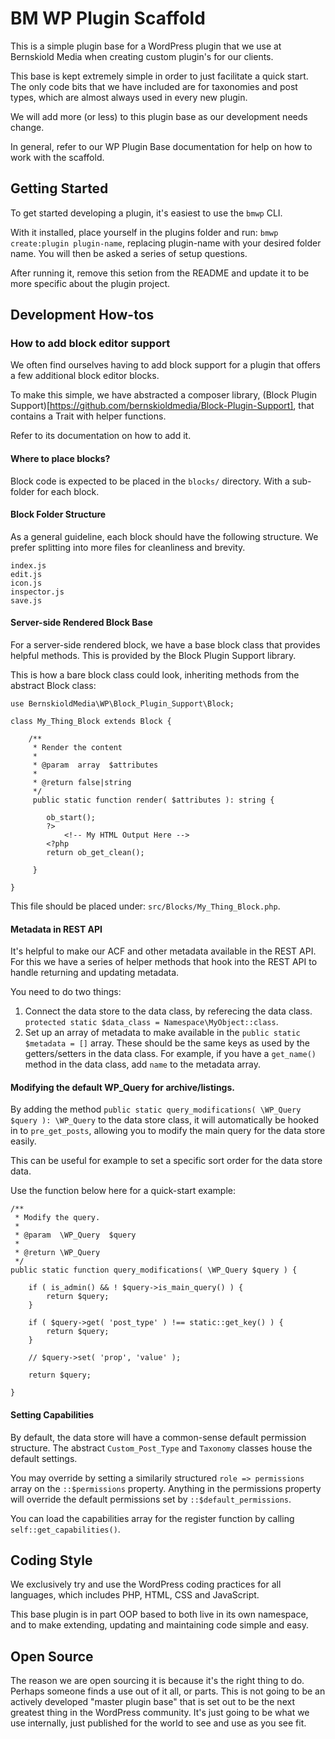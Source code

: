 # BM WP Plugin Scaffold

This is a simple plugin base for a WordPress plugin that we use at Bernskiold Media when creating custom plugin's for our clients.

This base is kept extremely simple in order to just facilitate a quick start. The only code bits that we have included are for taxonomies and post types, which are almost always
used in every new plugin.

We will add more (or less) to this plugin base as our development needs change.

In general, refer to our WP Plugin Base documentation for help on how to work with the scaffold.

## Getting Started

To get started developing a plugin, it's easiest to use the `bmwp` CLI.

With it installed, place yourself in the plugins folder and run: `bmwp create:plugin plugin-name`, replacing plugin-name with your desired folder name. You will then be asked a
series of setup questions.

After running it, remove this setion from the README and update it to be more specific about the plugin project.

## Development How-tos

### How to add block editor support

We often find ourselves having to add block support for a plugin that offers a few additional block editor blocks.

To make this simple, we have abstracted a composer library, (Block Plugin Support)[https://github.com/bernskioldmedia/Block-Plugin-Support], that contains a Trait with helper
functions.

Refer to its documentation on how to add it.

#### Where to place blocks?

Block code is expected to be placed in the `blocks/` directory. With a sub-folder for each block.

#### Block Folder Structure

As a general guideline, each block should have the following structure. We prefer splitting into more files for cleanliness and brevity.

```
index.js
edit.js
icon.js
inspector.js
save.js
```

#### Server-side Rendered Block Base

For a server-side rendered block, we have a base block class that provides helpful methods. This is provided by the Block Plugin Support library.

This is how a bare block class could look, inheriting methods from the abstract Block class:

```
use BernskioldMedia\WP\Block_Plugin_Support\Block;

class My_Thing_Block extends Block {

	/**
	 * Render the content
	 *
	 * @param  array  $attributes
	 *
	 * @return false|string
	 */
	 public static function render( $attributes ): string {

	 	ob_start();
	 	?>
	 		<!-- My HTML Output Here -->
	 	<?php
	 	return ob_get_clean();

	 }

}
```

This file should be placed under: `src/Blocks/My_Thing_Block.php`.

#### Metadata in REST API

It's helpful to make our ACF and other metadata available in the REST API. For this we have a series of helper methods that hook into the REST API to handle returning and updating
metadata.

You need to do two things:

1. Connect the data store to the data class, by referecing the data class. `protected static $data_class = Namespace\MyObject::class`.
2. Set up an array of metadata to make available in the `public static $metadata = []` array. These should be the same keys as used by the getters/setters in the data class. For
   example, if you have a `get_name()` method in the data class, add `name` to the metadata array.

#### Modifying the default WP_Query for archive/listings.

By adding the method `public static query_modifications( \WP_Query $query ): \WP_Query` to the data store class, it will automatically be hooked in to `pre_get_posts`, allowing you
to modify the main query for the data store easily.

This can be useful for example to set a specific sort order for the data store data.

Use the function below here for a quick-start example:

```
/**
 * Modify the query.
 *
 * @param  \WP_Query  $query
 *
 * @return \WP_Query
 */
public static function query_modifications( \WP_Query $query ) {

	if ( is_admin() && ! $query->is_main_query() ) {
		return $query;
	}

	if ( $query->get( 'post_type' ) !== static::get_key() ) {
		return $query;
	}

	// $query->set( 'prop', 'value' );

	return $query;

}
```

#### Setting Capabilities

By default, the data store will have a common-sense default permission structure. The abstract `Custom_Post_Type` and `Taxonomy` classes house the default settings.

You may override by setting a similarily structured `role => permissions` array on the `::$permissions` property. Anything in the permissions property will override the default
permissions set by `::$default_permissions`.

You can load the capabilities array for the register function by calling `self::get_capabilities()`.

## Coding Style

We exclusively try and use the WordPress coding practices for all languages, which includes PHP, HTML, CSS and JavaScript.

This base plugin is in part OOP based to both live in its own namespace, and to make extending, updating and maintaining code simple and easy.

## Open Source

The reason we are open sourcing it is because it's the right thing to do. Perhaps someone finds a use out of it all, or parts. This is not going to be an actively developed "master
plugin base" that is set out to be the next greatest thing in the WordPress community. It's just going to be what we use internally, just published for the world to see and use as
you see fit.
